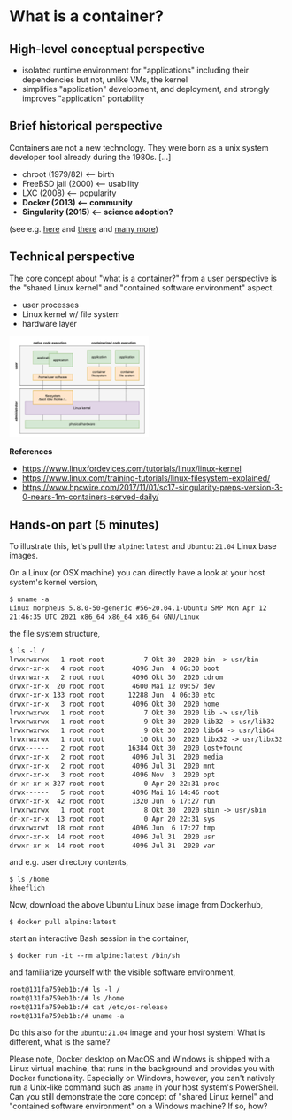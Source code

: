 # What is a container?

## High-level conceptual perspective

* isolated runtime environment for "applications" including their dependencies but not, unlike VMs, the kernel
* simplifies "application" development, and deployment, and strongly improves "application" portability

## Brief historical perspective

Containers are not a new technology.
They were born as a unix system developer tool already during the 1980s.
[...]

* chroot (1979/82) <— birth
* FreeBSD jail (2000) <— usability
* LXC (2008) <— popularity
* **Docker (2013) <— community**
* **Singularity (2015) <— science adoption?**

(see e.g. [here](https://en.wikipedia.org/wiki/OS-level_virtualization) and [there](https://www.section.io/engineering-education/history-of-container-technology/) and [many more](https://www.google.com/search?q=history+of+container+technology))

## Technical perspective

The core concept about "what is a container?" from a user perspective is the "shared Linux kernel" and "contained software environment" aspect.

* user processes
* Linux kernel w/ file system
* hardware layer

<img src="./container-concept.png" width="50%">

**References**

* https://www.linuxfordevices.com/tutorials/linux/linux-kernel
* https://www.linux.com/training-tutorials/linux-filesystem-explained/
* https://www.hpcwire.com/2017/11/01/sc17-singularity-preps-version-3-0-nears-1m-containers-served-daily/

## Hands-on part (5 minutes)

To illustrate this, let's pull the `alpine:latest` and `Ubuntu:21.04` Linux base images.

On a Linux (or OSX machine) you can directly have a look at your host system's kernel version,

```
$ uname -a
Linux morpheus 5.8.0-50-generic #56~20.04.1-Ubuntu SMP Mon Apr 12 21:46:35 UTC 2021 x86_64 x86_64 x86_64 GNU/Linux
```

the file system structure,

```
$ ls -l /
lrwxrwxrwx   1 root root          7 Okt 30  2020 bin -> usr/bin
drwxr-xr-x   4 root root       4096 Jun  4 06:30 boot
drwxrwxr-x   2 root root       4096 Okt 30  2020 cdrom
drwxr-xr-x  20 root root       4600 Mai 12 09:57 dev
drwxr-xr-x 133 root root      12288 Jun  4 06:30 etc
drwxr-xr-x   3 root root       4096 Okt 30  2020 home
lrwxrwxrwx   1 root root          7 Okt 30  2020 lib -> usr/lib
lrwxrwxrwx   1 root root          9 Okt 30  2020 lib32 -> usr/lib32
lrwxrwxrwx   1 root root          9 Okt 30  2020 lib64 -> usr/lib64
lrwxrwxrwx   1 root root         10 Okt 30  2020 libx32 -> usr/libx32
drwx------   2 root root      16384 Okt 30  2020 lost+found
drwxr-xr-x   2 root root       4096 Jul 31  2020 media
drwxr-xr-x   2 root root       4096 Jul 31  2020 mnt
drwxr-xr-x   3 root root       4096 Nov  3  2020 opt
dr-xr-xr-x 327 root root          0 Apr 20 22:31 proc
drwx------   5 root root       4096 Mai 16 14:46 root
drwxr-xr-x  42 root root       1320 Jun  6 17:27 run
lrwxrwxrwx   1 root root          8 Okt 30  2020 sbin -> usr/sbin
dr-xr-xr-x  13 root root          0 Apr 20 22:31 sys
drwxrwxrwt  18 root root       4096 Jun  6 17:27 tmp
drwxr-xr-x  14 root root       4096 Jul 31  2020 usr
drwxr-xr-x  14 root root       4096 Jul 31  2020 var
```
and e.g. user directory contents,

```
$ ls /home
khoeflich
```

Now, download the above Ubuntu Linux base image from Dockerhub,

```
$ docker pull alpine:latest
```

start an interactive Bash session in the container,

```
$ docker run -it --rm alpine:latest /bin/sh
```

and familiarize yourself with the visible software environment,

```
root@131fa759eb1b:/# ls -l /
root@131fa759eb1b:/# ls /home
root@131fa759eb1b:/# cat /etc/os-release
root@131fa759eb1b:/# uname -a
```

Do this also for the `ubuntu:21.04` image and your host system! What is different, what is the same?

Please note, Docker desktop on MacOS and Windows is shipped with a Linux virtual machine, that runs in the background and provides you with Docker functionality.
Especially on Windows, however, you can't natively run a Unix-like command such as `uname` in your host system's PowerShell.
Can you still demonstrate the core concept of "shared Linux kernel" and "contained software environment" on a Windows machine? If so, how?
